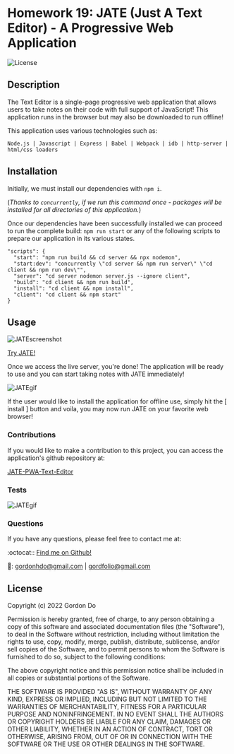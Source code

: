 # Homework 19: JATE (Just A Text Editor) - A Progressive Web Application

![License](https://img.shields.io/badge/License-MIT-blue.svg)

## Description

The Text Editor is a single-page progressive web application that allows users to take notes on their code with full support of JavaScript! This application runs in the browser but may also be downloaded to run offline!

This application uses various technologies such as:

`Node.js | Javascript | Express | Babel | Webpack | idb | http-server | html/css loaders`

## Installation

Initially, we must install our dependencies with `npm i`.

(_Thanks to `concurrently`, if we run this command once - packages will be installed for all directories of this application._)

Once our dependencies have been successfully installed we can proceed to run the complete build: `npm run start` or any of the following scripts to prepare our application in its various states.

    "scripts": {
      "start": "npm run build && cd server && npx nodemon",
      "start:dev": "concurrently \"cd server && npm run server\" \"cd client && npm run dev\"",
      "server": "cd server nodemon server.js --ignore client",
      "build": "cd client && npm run build",
      "install": "cd client && npm install",
      "client": "cd client && npm start"
    }

## Usage

![JATEscreenshot](https://user-images.githubusercontent.com/93315369/169623911-39a20b22-9683-474f-abda-6ddd42b1a72f.png)

[Try JATE!](https://pwa-just-a-text-editor.herokuapp.com/)

Once we access the live server, you're done! The application will be ready to use and you can start taking notes with JATE immediately!



![JATEgif](https://user-images.githubusercontent.com/93315369/169623918-667d6fea-044f-42ea-9b01-fa7cd0f9e138.gif)

If the user would like to install the application for offline use, simply hit the [ install ] button and voila, you may now run JATE on your favorite web browser!

### Contributions

If you would like to make a contribution to this project, you can access the application's github repository at:

[JATE-PWA-Text-Editor](https://github.com/grdnd/PWA-text-editor)

### Tests

![JATEgif](https://user-images.githubusercontent.com/93315369/169623918-667d6fea-044f-42ea-9b01-fa7cd0f9e138.gif)

### Questions

If you have any questions, please feel free to contact me at: 

:octocat:: [Find me on Github!]([https://github.com/grdnd](https://github.com/grdnd))

📨: gordonhdo@gmail.com | gordfolio@gmail.com

## License

Copyright (c) 2022 Gordon Do

Permission is hereby granted, free of charge, to any person obtaining
a copy of this software and associated documentation files (the
"Software"), to deal in the Software without restriction, including
without limitation the rights to use, copy, modify, merge, publish,
distribute, sublicense, and/or sell copies of the Software, and to
permit persons to whom the Software is furnished to do so, subject to
the following conditions:

The above copyright notice and this permission notice shall be
included in all copies or substantial portions of the Software.

THE SOFTWARE IS PROVIDED "AS IS", WITHOUT WARRANTY OF ANY KIND,
EXPRESS OR IMPLIED, INCLUDING BUT NOT LIMITED TO THE WARRANTIES OF
MERCHANTABILITY, FITNESS FOR A PARTICULAR PURPOSE AND
NONINFRINGEMENT. IN NO EVENT SHALL THE AUTHORS OR COPYRIGHT HOLDERS BE
LIABLE FOR ANY CLAIM, DAMAGES OR OTHER LIABILITY, WHETHER IN AN ACTION
OF CONTRACT, TORT OR OTHERWISE, ARISING FROM, OUT OF OR IN CONNECTION
WITH THE SOFTWARE OR THE USE OR OTHER DEALINGS IN THE SOFTWARE.
